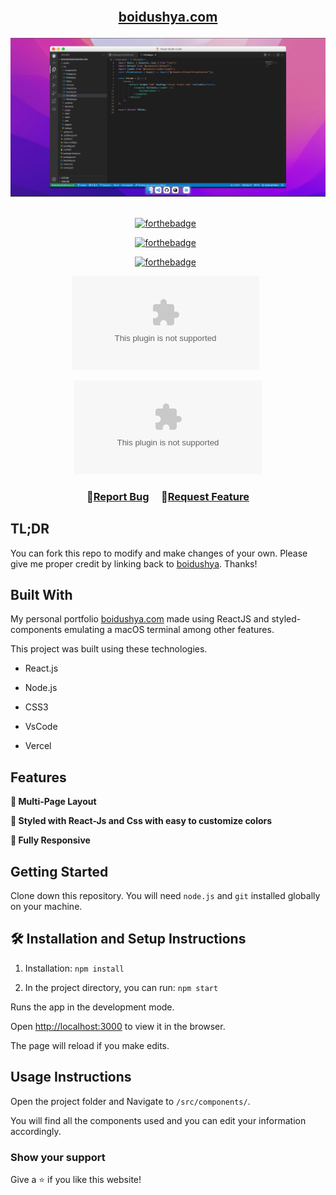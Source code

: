 
<h2 align="center">
<br/>

<a  href="http://cihanduran.com/"  target="_blank">boidushya.com</a>

</h2>

<div align="center">

<img  alt="Demo"  src="./public/assets/ss.png" />

</div>

  

<br/>

  

<center>

  

[![forthebadge](https://forthebadge.com/images/badges/built-with-love.svg)](https://forthebadge.com) &nbsp;

[![forthebadge](https://forthebadge.com/images/badges/made-with-javascript.svg)](https://forthebadge.com) &nbsp;

[![forthebadge](https://forthebadge.com/images/badges/open-source.svg)](https://forthebadge.com) &nbsp;

![GitHub Repo stars](https://img.shields.io/github/stars/boidushya/boidushya.com?color=red&logo=github&style=for-the-badge) &nbsp;

![GitHub forks](https://img.shields.io/github/forks/boidushya/boidushya.com?color=red&logo=github&style=for-the-badge)

  

</center>

  

<h3 align="center">
🔹<a  href="https://github.com/boidushya/boidushya.com/issues">Report Bug</a> &nbsp; &nbsp;
🔹<a  href="https://github.com/boidushya/boidushya.com/issues">Request Feature</a>
</h3>
  

  

## TL;DR

  

You can fork this repo to modify and make changes of your own. Please give me proper credit by linking back to [boidushya](https://github.com/boidushya/boidushya.com). Thanks!

  

## Built With

  

My personal portfolio <a  href="http://boidushya.com/"  target="_blank">boidushya.com</a> made using ReactJS and styled-components emulating a macOS terminal among other features.<br/>
  
  
This project was built using these technologies.

  

- React.js

- Node.js

- CSS3

- VsCode

- Vercel

  

## Features

  

**📖 Multi-Page Layout**

  

**🎨 Styled with React-Js and Css with easy to customize colors**

  

**📱 Fully Responsive**

  

## Getting Started

  

Clone down this repository. You will need `node.js` and `git` installed globally on your machine.

  

## 🛠 Installation and Setup Instructions

  

1. Installation: `npm install`

  

2. In the project directory, you can run: `npm start`

  

Runs the app in the development mode.

Open [http://localhost:3000](http://localhost:3000) to view it in the browser.

The page will reload if you make edits.

  

## Usage Instructions

  

Open the project folder and Navigate to `/src/components/`. <br/>

You will find all the components used and you can edit your information accordingly.

  

### Show your support

  

Give a ⭐ if you like this website!

  